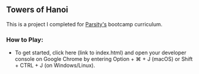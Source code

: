 ## Towers of Hanoi

This is a project I completed for <a href="https://parsity.io/" target="_blank">Parsity's</a> bootcamp curriculum.

### How to Play:

- To get started, click here (link to index.html) and open your developer console on Google Chrome by entering Option + &#8984; + J (macOS) or Shift + CTRL + J (on Windows/Linux).
